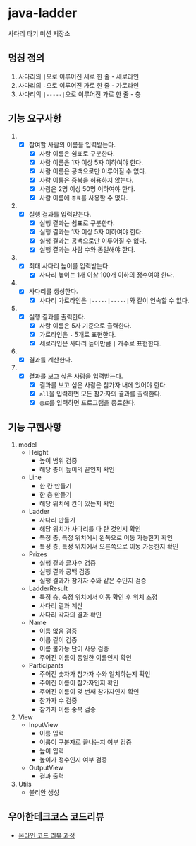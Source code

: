 # java-ladder

사다리 타기 미션 저장소

## 명칭 정의

1. 사다리의 `|`으로 이루어진 세로 한 줄 - 세로라인
2. 사다리의 `-`으로 이루어진 가로 한 줄 - 가로라인
3. 사다리의 `|-----|`으로 이루어진 가로 한 줄 - 층

## 기능 요구사항

1.
    - [x] 참여할 사람의 이름을 입력받는다.
        - [x] 사람 이름은 쉼표로 구분한다.
        - [x] 사람 이름은 1자 이상 5자 이하여야 한다.
        - [x] 사람 이름은 공백으로만 이루어질 수 없다.
        - [x] 사람 이름은 중복을 허용하지 않는다.
        - [x] 사람은 2명 이상 50명 이하여야 한다.
        - [x] 사람 이름에 `종료`를 사용할 수 없다.
2.
    - [x] 실행 결과를 입력받는다.
        - [x] 실행 결과는 쉼표로 구분한다.
        - [x] 실행 결과는 1자 이상 5자 이하여야 한다.
        - [x] 실행 결과는 공백으로만 이루어질 수 없다.
        - [x] 실행 결과는 사람 수와 동일해야 한다.
3.
    - [x] 최대 사다리 높이를 입력받는다.
        - [x] 사다리 높이는 1개 이상 100개 이하의 정수여야 한다.
4.
    - [x] 사다리를 생성한다.
        - [x] 사다리 가로라인은 `|-----|-----|`와 같이 연속할 수 없다.
5.
    - [x] 실행 결과를 출력한다.
        - [x] 사람 이름은 5자 기준으로 출력한다.
        - [x] 가로라인은 `-` 5개로 표현한다.
        - [x] 세로라인은 사다리 높이만큼 `|` 개수로 표현한다.
6.
    - [x] 결과를 계산한다.
7.
    - [x] 결과를 보고 싶은 사람을 입력받는다.
        - [x] 결과를 보고 싶은 사람은 참가자 내에 있어야 한다.
        - [x] `all`을 입력하면 모든 참가자의 결과를 출력한다.
        - [x] `종료`를 입력하면 프로그램을 종료한다.

## 기능 구현사항

1. model
    - Height
        - 높이 범위 검증
        - 해당 층이 높이의 끝인지 확인
    - Line
        - 한 칸 만들기
        - 한 층 만들기
        - 해당 위치에 칸이 있는지 확인
    - Ladder
        - 사다리 만들기
        - 해당 위치가 사다리를 다 탄 것인지 확인
        - 특정 층, 특정 위치에서 왼쪽으로 이동 가능한지 확인
        - 특정 층, 특정 위치에서 오른쪽으로 이동 가능한지 확인
    - Prizes
        - 실행 결과 글자수 검증
        - 실행 결과 공백 검증
        - 실행 결과가 참가자 수와 같은 수인지 검증
    - LadderResult
        - 특정 층, 측정 위치에서 이동 확인 후 위치 조정
        - 사다리 결과 계산
        - 사다리 각자의 결과 확인
    - Name
        - 이름 없음 검증
        - 이름 길이 검증
        - 이름 불가능 단어 사용 검증
        - 주어진 이름이 동일한 이름인지 확인
    - Participants
        - 주어진 숫자가 참가자 수와 일치하는지 확인 
        - 주어진 이름이 참가자인지 확인 
        - 주어진 이름이 몇 번째 참가자인지 확인
        - 참가자 수 검증
        - 참가자 이름 중복 검증
2. View
    - InputView
        - 이름 입력
        - 이름이 구분자로 끝나는지 여부 검증
        - 높이 입력
        - 높이가 정수인지 여부 검증
    - OutputView
        - 결과 출력
3. Utils
    - 불리안 생성

## 우아한테크코스 코드리뷰

- [온라인 코드 리뷰 과정](https://github.com/woowacourse/woowacourse-docs/blob/master/maincourse/README.md)
